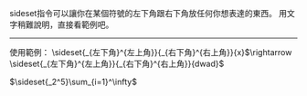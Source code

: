 sideset指令可以讓你在某個符號的左下角跟右下角放任何你想表達的東西。
用文字稍難說明，直接看範例吧。
- - -
使用範例：
\\sideset{\_{左下角}\^{左上角}}{\_{右下角}^{右上角}}{x}$\rightarrow \sideset{_{左下角}^{左上角}}{_{右下角}^{右上角}}{dwad}$

$\sideset{_2^5}\sum_{i=1}^\infty$
